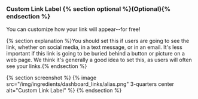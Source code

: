 
### Custom Link Label {% section optional %}(Optional){% endsection %}

You can customize how your link will appear--for free!

{% section explanation %}You should set this if users are going to see the link, whether on social media, in a text message, or in an email. It's less important if this link is going to be buried behind a button or picture on a web page. We think it's generally a good idea to set this, as users will often see your links.{% endsection %}

{% section screenshot %}
{% image src="/img/ingredients/dashboard_links/alias.png" 3-quarters center alt="Custom Link Label" %}
{% endsection %}
